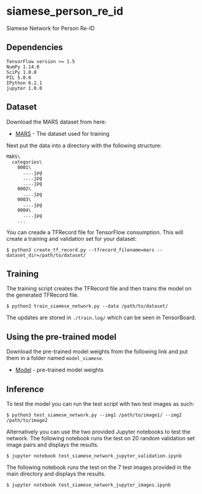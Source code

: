# siamese_person_re_id
Siamese Network for Person Re-ID

## Dependencies
```
TensorFlow version >= 1.5
NumPy 1.14.0
SciPy 1.0.0
PIL 5.0.0
IPython 6.2.1
jupyter 1.0.0
```

## Dataset

Download the MARS dataset from here:
* [MARS](http://www.liangzheng.com.cn/Project/project_mars.html) - The dataset used for training

Next put the data into a directory with the following structure:

```
MARS\
  categories\
    0001\
      ....jpg
      ....jpg
      ....jpg
    0002\
      ....jpg
    0003\
      ....jpg
    0004\
      ....jpg
    ...
```  
You can creade a TFRecord file for TensorFlow consumption. This will create a training and validation set for your dataset:
```
$ python3 create_tf_record.py --tfrecord_filename=mars --dataset_dir=/path/to/dataset/
```

## Training
The training script creates the TFRecord file and then trains the model on the generated TFRecord file.
```
$ python3 train_siamese_network.py --data /path/to/dataset/
```
The updates are stored in `./train.log/` which can be seen in TensorBoard.

## Using the pre-trained model
Download the pre-trained model weights from the following link and put them in a folder named `model_siamese`.
* [Model](https://drive.google.com/drive/folders/1n6JV36gQb9RpYuPcHPXJd2Wled_U_PNu?usp=sharing) - pre-trained model weights

## Inference
To test the model you can run the test script with two test images as such:
```
$ python3 test_siamese_network.py --img1 /path/to/image1/ --img2 /path/to/image2
```

Alternatively you can use the two provided Jupyter notebooks to test the network.
The following notebook runs the test on 20 random validation set image pairs and displays the results.
```
$ jupyter notebook test_siamese_network_jupyter_validation.ipynb
```

The following notebook runs the test on the 7 test images provided in the main directory and displays the results.
```
$ jupyter notebook test_siamese_network_jupyter_images.ipynb
```

